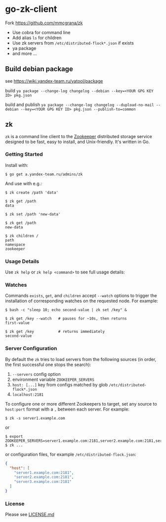# go-zk-client
Fork https://github.com/mmcgrana/zk
- Use cobra for command line
- Add alias `ls` for children
- Use zk servers from `/etc/distributed-flock*.json` if exists
- ya package
- and more ...

## Build debian package
see https://wiki.yandex-team.ru/yatool/package

build
`ya package --change-log changelog --debian --key=<YOUR GPG KEY ID> pkg.json`

build and publish
`ya package --change-log changelog --dupload-no-mail --debian --key=<YOUR GPG KEY ID> pkg.json --publish-to=common`

## zk

`zk` is a command line client to the [Zookeeper](http://zookeeper.apache.org/)
distributed storage service designed to be fast, easy to install,
and Unix-friendly. It's written in Go.

### Getting Started

Install with:

```console
$ go get a.yandex-team.ru/admins/zk
```

And use with e.g.:

```console
$ zk create /path 'data'

$ zk get /path
data

$ zk set /path 'new-data'

$ zk get /path
new-data

$ zk children /
path
namespace
zookeeper
```

### Usage Details

Use `zk help` or `zk help <command>` to see full usage details:

### Watches

Commands `exists`, `get`, and `children` accept `--watch` options
to trigger the installation of corresponding watches on the
requested node. For example:

```console
$ bash -c "sleep 10; echo second-value | zk set /key" &

$ zk get /key --watch   # pauses for ~10s, then returns
first-value

$ zk get /key           # returns immediately
second-value
```

### Server Configuration

By default the `zk` tries to load servers from the following sources
(in order, the first successful one stops the search):
  1. `--servers` config option
  2. environment variable `ZOOKEEPER_SERVERS`
  3. `host: [...]` key from configs matched by glob `/etc/distributed-flock*.json`
  4. `localhost:2181`

To configure one or more different Zookeepers to target,
set any source to `host:port` format with a `,` between each server.
For example:

```console
$ zk -s server1.example.com
```
or
```
$ export ZOOKEEPER_SERVERS=server1.example.com:2181,server2.example.com:2181,server3.example.com:2181
$ zk ...
```
or configuration files, for example `/etc/distributed-flock.json`:
```json
{
  "host": [
    "server1.example.com:2181",
    "server2.example.com:2181",
    "server3.example.com:2181"
  ]
}
```

### License

Please see [LICENSE.md](LICENSE.md)
